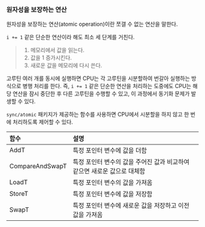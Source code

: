 ### 원자성을 보장하는 연산

원자성을 보장하는 연산(atomic operation)이란 쪼갤 수 없는 연산을 말한다.

`i += 1` 같은 단순한 연산이라 해도 최소 세 단계를 거친다.

> 1. 메모리에서 값을 읽는다.
> 2. 값을 1 증가시킨다.
> 3. 새로운 값을 메모리에 다시 쓴다.

고루틴 여러 개를 동시에 실행하면 CPU는 각 고루틴을 시분할하여 번갈아 실행하는 방식으로 병행 처리를 한다. 즉, `i += 1` 같은 단순한 연산을 처리하는 도중에도 CPU는 해당 연산을 잠시 중단한 후 다른 고루틴을 수행할 수 있고, 이 과정에서 동기화 문제가 발생할 수 있다.

`sync/atomic` 패키지가 제공하는 함수를 사용하면 CPU에서 시분할을 하지 않고 한 번에 처리하도록 제어할 수 있다.

| 함수            | 설명                                                                     |
| :-------------- | :----------------------------------------------------------------------- |
| AddT            | 특정 포인터 변수에 값을 더함                                             |
| CompareAndSwapT | 특정 포인터 변수의 값을 주어진 값과 비교하여 같으면 새로운 값으로 대체함 |
| LoadT           | 특정 포인터 변수의 값을 가져옴                                           |
| StoreT          | 특정 포인터 변수에 값을 저장함                                           |
| SwapT           | 특정 포인터 변수에 새로운 값을 저장하고 이전 값을 가져옴                 |
